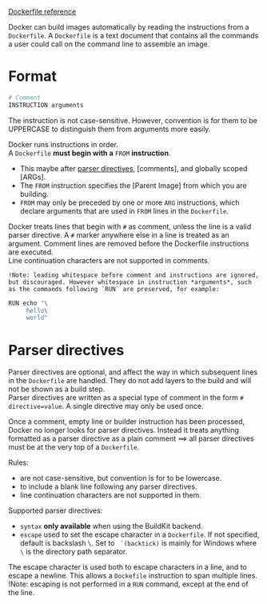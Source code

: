 [Dockerfile reference](https://docs.docker.com/engine/reference/builder/)


Docker can build images automatically by reading the instructions from a `Dockerfile`. A `Dockerfile` is a text document that contains all the commands a user could call on the command line to assemble an image.

# Format

``` bash
# Comment
INSTRUCTION arguments
```

The instruction is not case-sensitive. However, convention is for them to be UPPERCASE to distinguish them from arguments more easily.

Docker runs instructions in order.  
A `Dockerfile` **must begin with a** `FROM` **instruction**.
- This maybe after [parser directives](#parser-directives), [comments], and globally scoped [ARGs].
- The `FROM` instruction specifies the [Parent Image] from which you are building.
- `FROM` may only be preceded by one or more `ARG` instructions, which declare arguments that are used in `FROM` lines in the `Dockerfile`.

Docker treats lines that begin with `#` as comment, unless the line is a valid parser directive. A `#` marker anywhere else in a line is treated as an argument. Comment lines are removed before the Dockerfile instructions are executed.  
Line continuation characters are not supported in comments.

    !Note: leading whitespace before comment and instructions are ignored, but discouraged. However whitespace in instruction *arguments*, such as the commands following `RUN` are preserved, for example:
``` bash
RUN echo "\
     hello\
     world"
```


# Parser directives

Parser directives are optional, and affect the way in which subsequent lines in the `Dockerfile` are handled. They do not add layers to the build and will not be shown as a build step.  
Parser directives are written as a special type of comment in the form `# directive=value`. A single directive may only be used once.

Once a comment, empty line or builder instruction has been processed, Docker no longer looks for parser directives. Instead it treats anything formatted as a parser directive as a plain comment ==> all parser directives must be at the very top of a `Dockerfile`.

Rules:
- are not case-sensitive, but convention is for to be lowercase.
- to include a blank line following any parser directives.
- line continuation characters are not supported in them.

Supported parser directives:
- `syntax` **only available** when using the BuildKit backend.
- `escape` used to set the escape character in a `Dockerfile`. If not specified, default is backslash `\`. Set to `` `(backtick)`` is mainly for Windows where `\` is the directory path separator.

The escape character is used both to escape characters in a line, and to escape a newline. This allows a `Dockefile` instruction to span multiple lines.
    !Note: escaping is not performed in a `RUN` command, except at the end of the line.

